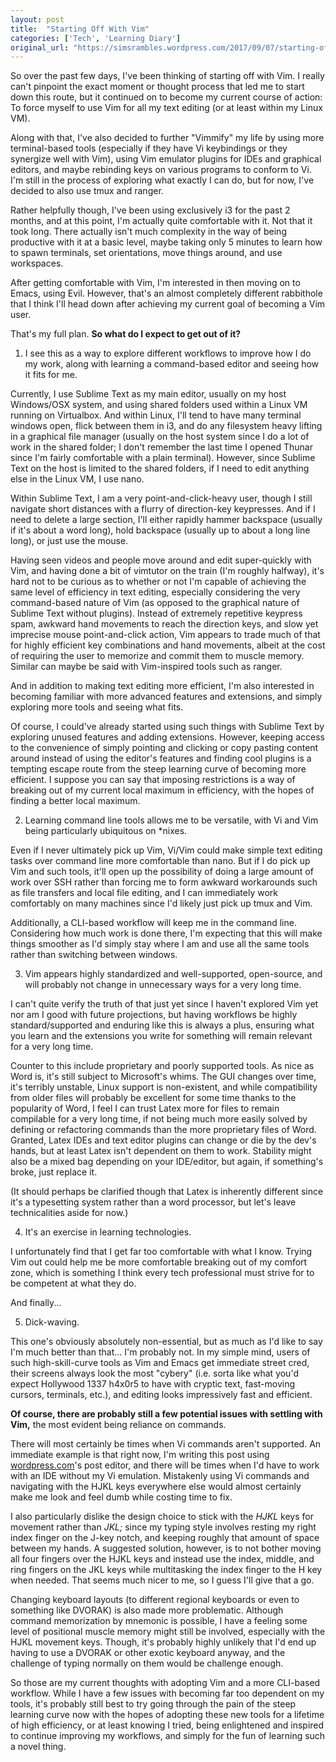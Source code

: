 ```yaml
---
layout: post
title:  "Starting Off With Vim"
categories: ['Tech', 'Learning Diary']
original_url: "https://simsrambles.wordpress.com/2017/09/07/starting-off-with-vim/"
---
```


So over the past few days, I've been thinking of starting off with Vim. I really can't pinpoint the exact moment or thought process that led me to start down this route, but it continued on to become my current course of action: To force myself to use Vim for all my text editing (or at least within my Linux VM).

Along with that, I've also decided to further "Vimmify" my life by using more terminal-based tools (especially if they have Vi keybindings or they synergize well with Vim), using Vim emulator plugins for IDEs and graphical editors, and maybe rebinding keys on various programs to conform to Vi. I'm still in the process of exploring what exactly I can do, but for now, I've decided to also use tmux and ranger.

Rather helpfully though, I've been using exclusively i3 for the past 2 months, and at this point, I'm actually quite comfortable with it. Not that it took long. There actually isn't much complexity in the way of being productive with it at a basic level, maybe taking only 5 minutes to learn how to spawn terminals, set orientations, move things around, and use workspaces.

After getting comfortable with Vim, I'm interested in then moving on to Emacs, using Evil. However, that's an almost completely different rabbithole that I think I'll head down after achieving my current goal of becoming a Vim user.

That's my full plan. **So what do I expect to get out of it?**

1) I see this as a way to explore different workflows to improve how I do my work, along with learning a command-based editor and seeing how it fits for me.

Currently, I use Sublime Text as my main editor, usually on my host Windows/OSX system, and using shared folders used within a Linux VM running on Virtualbox. And within Linux, I'll tend to have many terminal windows open, flick between them in i3, and do any filesystem heavy lifting in a graphical file manager (usually on the host system since I do a lot of work in the shared folder; I don't remember the last time I opened Thunar since I'm fairly comfortable with a plain terminal). However, since Sublime Text on the host is limited to the shared folders, if I need to edit anything else in the Linux VM, I use nano.

Within Sublime Text, I am a very point-and-click-heavy user, though I still navigate short distances with a flurry of direction-key keypresses. And if I need to delete a large section, I'll either rapidly hammer backspace (usually if it's about a word long), hold backspace (usually up to about a long line long), or just use the mouse.

Having seen videos and people move around and edit super-quickly with Vim, and having done a bit of vimtutor on the train (I'm roughly halfway), it's hard not to be curious as to whether or not I'm capable of achieving the same level of efficiency in text editing, especially considering the very command-based nature of Vim (as opposed to the graphical nature of Sublime Text without plugins). Instead of extremely repetitive keypress spam, awkward hand movements to reach the direction keys, and slow yet imprecise mouse point-and-click action, Vim appears to trade much of that for highly efficient key combinations and hand movements, albeit at the cost of requiring the user to memorize and commit them to muscle memory. Similar can maybe be said with Vim-inspired tools such as ranger.

And in addition to making text editing more efficient, I'm also interested in becoming familiar with more advanced features and extensions, and simply exploring more tools and seeing what fits.

Of course, I could've already started using such things with Sublime Text by exploring unused features and adding extensions. However, keeping access to the convenience of simply pointing and clicking or copy pasting content around instead of using the editor's features and finding cool plugins is a tempting escape route from the steep learning curve of becoming more efficient. I suppose you can say that imposing restrictions is a way of breaking out of my current local maximum in efficiency, with the hopes of finding a better local maximum.

2) Learning command line tools allows me to be versatile, with Vi and Vim being particularly ubiquitous on *nixes.

Even if I never ultimately pick up Vim, Vi/Vim could make simple text editing tasks over command line more comfortable than nano. But if I do pick up Vim and such tools, it'll open up the possibility of doing a large amount of work over SSH rather than forcing me to form awkward workarounds such as file transfers and local file editing, and I can immediately work comfortably on many machines since I'd likely just pick up tmux and Vim.

Additionally, a CLI-based workflow will keep me in the command line. Considering how much work is done there, I'm expecting that this will make things smoother as I'd simply stay where I am and use all the same tools rather than switching between windows.

3) Vim appears highly standardized and well-supported, open-source, and will probably not change in unnecessary ways for a very long time.

I can't quite verify the truth of that just yet since I haven't explored Vim yet nor am I good with future projections, but having workflows be highly standard/supported and enduring like this is always a plus, ensuring what you learn and the extensions you write for something will remain relevant for a very long time.

Counter to this include proprietary and poorly supported tools. As nice as Word is, it's still subject to Microsoft's whims. The GUI changes over time, it's terribly unstable, Linux support is non-existent, and while compatibility from older files will probably be excellent for some time thanks to the popularity of Word, I feel I can trust Latex more for files to remain compilable for a very long time, if not being much more easily solved by defining or refactoring commands than the more proprietary files of Word. Granted, Latex IDEs and text editor plugins can change or die by the dev's hands, but at least Latex isn't dependent on them to work. Stability might also be a mixed bag depending on your IDE/editor, but again, if something's broke, just replace it.

(It should perhaps be clarified though that Latex is inherently different since it's a typesetting system rather than a word processor, but let's leave technicalities aside for now.)

4) It's an exercise in learning technologies.

I unfortunately find that I get far too comfortable with what I know. Trying Vim out could help me be more comfortable breaking out of my comfort zone, which is something I think every tech professional must strive for to be competent at what they do.

And finally...

5) Dick-waving.

This one's obviously absolutely non-essential, but as much as I'd like to say I'm much better than that... I'm probably not. In my simple mind, users of such high-skill-curve tools as Vim and Emacs get immediate street cred, their screens always look the most "cybery" (i.e. sorta like what you'd expect Hollywood 1337 h4x0r5 to have with cryptic text, fast-moving cursors, terminals, etc.), and editing looks impressively fast and efficient.

**Of course, there are probably still a few potential issues with settling with Vim,** the most evident being reliance on commands.

There will most certainly be times when Vi commands aren't supported. An immediate example is that right now, I'm writing this post using [wordpress.com](https://wordpress.com/)'s post editor, and there will be times when I'd have to work with an IDE without my Vi emulation. Mistakenly using Vi commands and navigating with the HJKL keys everywhere else would almost certainly make me look and feel dumb while costing time to fix.

I also particularly dislike the design choice to stick with the *HJKL* keys for movement rather than *JKL;* since my typing style involves resting my right index finger on the J-key notch, and keeping roughly that amount of space between my hands. A suggested solution, however, is to not bother moving all four fingers over the HJKL keys and instead use the index, middle, and ring fingers on the JKL keys while multitasking the index finger to the H key when needed. That seems much nicer to me, so I guess I'll give that a go.

Changing keyboard layouts (to different regional keyboards or even to something like DVORAK) is also made more problematic. Although command memorization by mnemonic is possible, I have a feeling some level of positional muscle memory might still be involved, especially with the HJKL movement keys. Though, it's probably highly unlikely that I'd end up having to use a DVORAK or other exotic keyboard anyway, and the challenge of typing normally on them would be challenge enough.

So those are my current thoughts with adopting Vim and a more CLI-based workflow. While I have a few issues with becoming far too dependent on my tools, it's probably still best to try going through the pain of the steep learning curve now with the hopes of adopting these new tools for a lifetime of high efficiency, or at least knowing I tried, being enlightened and inspired to continue improving my workflows, and simply for the fun of learning such a novel thing.
